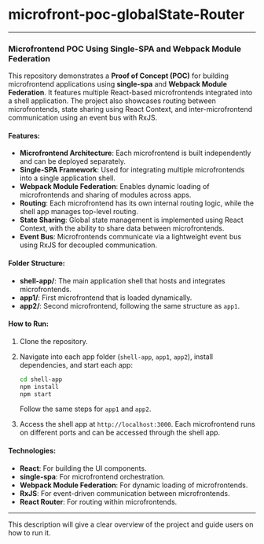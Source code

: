 # microfront-poc-globalState-Router



---

### **Microfrontend POC Using Single-SPA and Webpack Module Federation**

This repository demonstrates a **Proof of Concept (POC)** for building microfrontend applications using **single-spa** and **Webpack Module Federation**. It features multiple React-based microfrontends integrated into a shell application. The project also showcases routing between microfrontends, state sharing using React Context, and inter-microfrontend communication using an event bus with RxJS.

#### Features:
- **Microfrontend Architecture**: Each microfrontend is built independently and can be deployed separately.
- **Single-SPA Framework**: Used for integrating multiple microfrontends into a single application shell.
- **Webpack Module Federation**: Enables dynamic loading of microfrontends and sharing of modules across apps.
- **Routing**: Each microfrontend has its own internal routing logic, while the shell app manages top-level routing.
- **State Sharing**: Global state management is implemented using React Context, with the ability to share data between microfrontends.
- **Event Bus**: Microfrontends communicate via a lightweight event bus using RxJS for decoupled communication.

#### Folder Structure:
- **shell-app/**: The main application shell that hosts and integrates microfrontends.
- **app1/**: First microfrontend that is loaded dynamically.
- **app2/**: Second microfrontend, following the same structure as `app1`.

#### How to Run:
1. Clone the repository.
2. Navigate into each app folder (`shell-app`, `app1`, `app2`), install dependencies, and start each app:
   ```bash
   cd shell-app
   npm install
   npm start
   ```
   Follow the same steps for `app1` and `app2`.
   
3. Access the shell app at `http://localhost:3000`. Each microfrontend runs on different ports and can be accessed through the shell app.

#### Technologies:
- **React**: For building the UI components.
- **single-spa**: For microfrontend orchestration.
- **Webpack Module Federation**: For dynamic loading of microfrontends.
- **RxJS**: For event-driven communication between microfrontends.
- **React Router**: For routing within microfrontends.

---

This description will give a clear overview of the project and guide users on how to run it.
